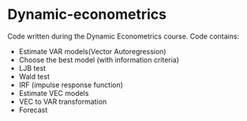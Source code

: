 # Dynamic-econometrics
Code written during the Dynamic Econometrics course. Code contains:
* Estimate VAR models(Vector Autoregression)
* Choose the best model (with information criteria)
* LJB test
* Wald test
* IRF (impulse response function)
* Estimate VEC models
* VEC to VAR transformation
* Forecast

